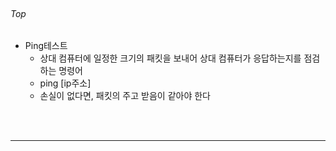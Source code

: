<br/>

###### Top

  - Ping테스트
    - 상대 컴퓨터에 일정한 크기의 패킷을 보내어 상대 컴퓨터가 응답하는지를 점검하는 명령어
    - ping [ip주소]
    - 손실이 없다면, 패킷의 주고 받음이 같아야 한다







<br/>
<br/>

***
